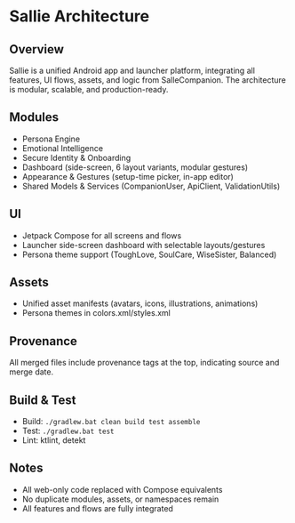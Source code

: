# Sallie Architecture

<!-- Provenance: Merged from SalleCompanion on 2025-08-27 by Rachelle Friloux -->

## Overview
Sallie is a unified Android app and launcher platform, integrating all features, UI flows, assets, and logic from SalleCompanion. The architecture is modular, scalable, and production-ready.

## Modules
- Persona Engine
- Emotional Intelligence
- Secure Identity & Onboarding
- Dashboard (side-screen, 6 layout variants, modular gestures)
- Appearance & Gestures (setup-time picker, in-app editor)
- Shared Models & Services (CompanionUser, ApiClient, ValidationUtils)

## UI
- Jetpack Compose for all screens and flows
- Launcher side-screen dashboard with selectable layouts/gestures
- Persona theme support (ToughLove, SoulCare, WiseSister, Balanced)

## Assets
- Unified asset manifests (avatars, icons, illustrations, animations)
- Persona themes in colors.xml/styles.xml

## Provenance
All merged files include provenance tags at the top, indicating source and merge date.

## Build & Test
- Build: `./gradlew.bat clean build test assemble`
- Test: `./gradlew.bat test`
- Lint: ktlint, detekt

## Notes
- All web-only code replaced with Compose equivalents
- No duplicate modules, assets, or namespaces remain
- All features and flows are fully integrated
